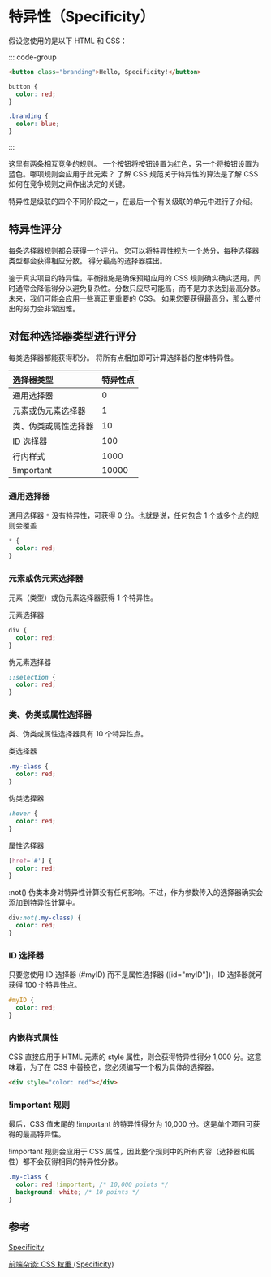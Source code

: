 # 特异性（Specificity）

假设您使用的是以下 HTML 和 CSS：

::: code-group

```html
<button class="branding">Hello, Specificity!</button>
```

```css
button {
  color: red;
}

.branding {
  color: blue;
}
```

:::

这里有两条相互竞争的规则。 一个按钮将按钮设置为红色，另一个将按钮设置为蓝色。哪项规则会应用于此元素？ 了解 CSS 规范关于特异性的算法是了解 CSS 如何在竞争规则之间作出决定的关键。

特异性是级联的四个不同阶段之一，在最后一个有关级联的单元中进行了介绍。

## 特异性评分

每条选择器规则都会获得一个评分。 您可以将特异性视为一个总分，每种选择器类型都会获得相应分数。 得分最高的选择器胜出。

鉴于真实项目的特异性，平衡措施是确保预期应用的 CSS 规则确实确实适用，同时通常会降低得分以避免复杂性。分数只应尽可能高，而不是力求达到最高分数。未来，我们可能会应用一些真正更重要的 CSS。 如果您要获得最高分，那么要付出的努力会非常困难。

## 对每种选择器类型进行评分

每类选择器都能获得积分。 将所有点相加即可计算选择器的整体特异性。

| 选择器类型           | 特异性点 |
| :------------------- | -------- |
| 通用选择器           | 0        |
| 元素或伪元素选择器   | 1        |
| 类、伪类或属性选择器 | 10       |
| ID 选择器            | 100      |
| 行内样式             | 1000     |
| !important           | 10000    |

### 通用选择器

通用选择器 `*` 没有特异性，可获得 0 分。也就是说，任何包含 1 个或多个点的规则会覆盖

```css
* {
  color: red;
}
```

### 元素或伪元素选择器

元素（类型）或伪元素选择器获得 1 个特异性。

元素选择器

```css
div {
  color: red;
}
```

伪元素选择器

```css
::selection {
  color: red;
}
```

### 类、伪类或属性选择器

类、伪类或属性选择器具有 10 个特异性点。

类选择器

```css
.my-class {
  color: red;
}
```

伪类选择器

```css
:hover {
  color: red;
}
```

属性选择器

```css
[href='#'] {
  color: red;
}
```

:not() 伪类本身对特异性计算没有任何影响。不过，作为参数传入的选择器确实会添加到特异性计算中。

```css
div:not(.my-class) {
  color: red;
}
```

### ID 选择器

只要您使用 ID 选择器 (#myID) 而不是属性选择器 ([id="myID"])，ID 选择器就可获得 100 个特异性点。

```css
#myID {
  color: red;
}
```

### 内嵌样式属性

CSS 直接应用于 HTML 元素的 style 属性，则会获得特异性得分 1,000 分。这意味着，为了在 CSS 中替换它，您必须编写一个极为具体的选择器。

```html
<div style="color: red"></div>
```

### !important 规则

最后，CSS 值末尾的 !important 的特异性得分为 10,000 分。这是单个项目可获得的最高特异性。

!important 规则会应用于 CSS 属性，因此整个规则中的所有内容（选择器和属性）都不会获得相同的特异性分数。

```css
.my-class {
  color: red !important; /* 10,000 points */
  background: white; /* 10 points */
}
```

## 参考

[Specificity](https://web.dev/learn/css/specificity?hl=zh-cn)

[前端杂谈: CSS 权重 (Specificity)](https://zhuanlan.zhihu.com/p/50322177)
